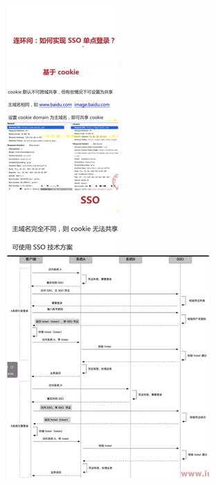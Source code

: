 <img src="../image/image-20220714104927177.png" alt="image-20220714104927177" style="zoom:25%;" />

<img src="../image/image-20220714105054774.png" alt="image-20220714105054774" style="zoom:25%;" />

<img src="../image/image-20220714105140287.png" alt="image-20220714105140287" style="zoom:25%;" />

<img src="../image/image-20220714105312420.png" alt="image-20220714105312420" style="zoom:25%;" />

<img src="../image/image-20220714105341996.png" alt="image-20220714105341996" style="zoom: 50%;" />